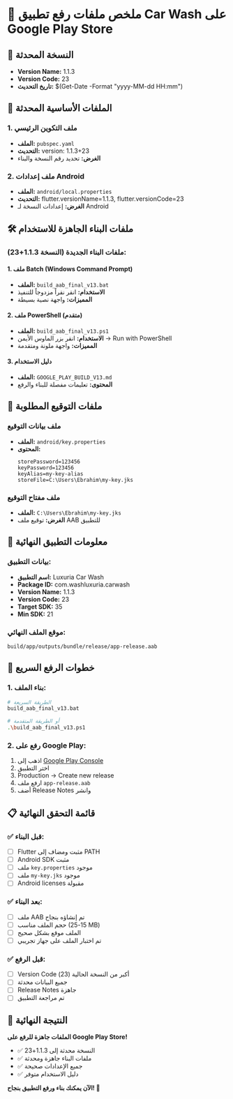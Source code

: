 # 📱 ملخص ملفات رفع تطبيق Car Wash على Google Play Store

## 🎯 النسخة المحدثة
- **Version Name:** 1.1.3
- **Version Code:** 23
- **تاريخ التحديث:** $(Get-Date -Format "yyyy-MM-dd HH:mm")

## 📁 الملفات الأساسية المحدثة

### 1. ملف التكوين الرئيسي
- **الملف:** `pubspec.yaml`
- **التحديث:** version: 1.1.3+23
- **الغرض:** تحديد رقم النسخة والبناء

### 2. ملف إعدادات Android
- **الملف:** `android/local.properties`
- **التحديث:** flutter.versionName=1.1.3, flutter.versionCode=23
- **الغرض:** إعدادات النسخة لـ Android

## 🛠️ ملفات البناء الجاهزة للاستخدام

### ملفات البناء الجديدة (النسخة 1.1.3+23):

#### 1. ملف Batch (Windows Command Prompt)
- **الملف:** `build_aab_final_v13.bat`
- **الاستخدام:** انقر نقراً مزدوجاً للتنفيذ
- **المميزات:** واجهة نصية بسيطة

#### 2. ملف PowerShell (متقدم)
- **الملف:** `build_aab_final_v13.ps1`
- **الاستخدام:** انقر بزر الماوس الأيمن → Run with PowerShell
- **المميزات:** واجهة ملونة ومتقدمة

#### 3. دليل الاستخدام
- **الملف:** `GOOGLE_PLAY_BUILD_V13.md`
- **المحتوى:** تعليمات مفصلة للبناء والرفع

## 🔑 ملفات التوقيع المطلوبة

### ملف بيانات التوقيع
- **الملف:** `android/key.properties`
- **المحتوى:**
  ```
  storePassword=123456
  keyPassword=123456
  keyAlias=my-key-alias
  storeFile=C:\Users\Ebrahim\my-key.jks
  ```

### ملف مفتاح التوقيع
- **الملف:** `C:\Users\Ebrahim\my-key.jks`
- **الغرض:** توقيع ملف AAB للتطبيق

## 📱 معلومات التطبيق النهائية

### بيانات التطبيق:
- **اسم التطبيق:** Luxuria Car Wash
- **Package ID:** com.washluxuria.carwash
- **Version Name:** 1.1.3
- **Version Code:** 23
- **Target SDK:** 35
- **Min SDK:** 21

### موقع الملف النهائي:
```
build/app/outputs/bundle/release/app-release.aab
```

## 🚀 خطوات الرفع السريع

### 1. بناء الملف:
```bash
# الطريقة السريعة
build_aab_final_v13.bat

# أو الطريقة المتقدمة
.\build_aab_final_v13.ps1
```

### 2. رفع على Google Play:
1. اذهب إلى [Google Play Console](https://play.google.com/console)
2. اختر التطبيق
3. Production → Create new release
4. ارفع ملف `app-release.aab`
5. أضف Release Notes وانشر

## 📋 قائمة التحقق النهائية

### ✅ قبل البناء:
- [ ] Flutter مثبت ومضاف إلى PATH
- [ ] Android SDK مثبت
- [ ] ملف `key.properties` موجود
- [ ] ملف `my-key.jks` موجود
- [ ] Android licenses مقبولة

### ✅ بعد البناء:
- [ ] ملف AAB تم إنشاؤه بنجاح
- [ ] حجم الملف مناسب (15-25 MB)
- [ ] الملف موقع بشكل صحيح
- [ ] تم اختبار الملف على جهاز تجريبي

### ✅ قبل الرفع:
- [ ] Version Code أكبر من النسخة الحالية (23)
- [ ] جميع البيانات محدثة
- [ ] Release Notes جاهزة
- [ ] تم مراجعة التطبيق

## 🎉 النتيجة النهائية

**الملفات جاهزة للرفع على Google Play Store!**

- ✅ النسخة محدثة إلى 1.1.3+23
- ✅ ملفات البناء جاهزة ومحدثة
- ✅ جميع الإعدادات صحيحة
- ✅ دليل الاستخدام متوفر

**الآن يمكنك بناء ورفع التطبيق بنجاح! 🚀**
